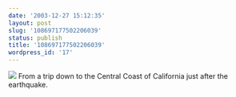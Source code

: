```yaml
---
date: '2003-12-27 15:12:35'
layout: post
slug: '108697177502206039'
status: publish
title: '108697177502206039'
wordpress_id: '17'
---
```


[![](http://photos1.blogger.com/img/248/1104/320/IMG_2211.jpg)](http://photos1.blogger.com/img/248/1104/1024/IMG_2211.jpg)
From a trip down to the Central Coast of California just after the earthquake.
